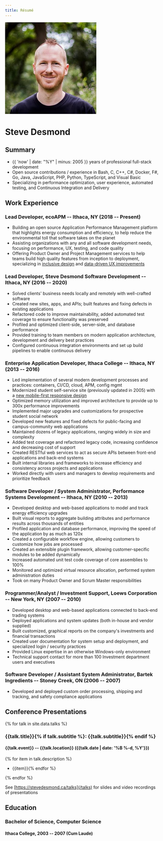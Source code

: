 ```yaml
---
title: Résumé
---
```


<img src="/assets/steve.jpg" class="profile" alt="Profile photo"/>

# Steve&nbsp;Desmond

## Summary

- {{ 'now' | date: "%Y" | minus: 2005 }} years of professional full-stack development
- Open source contributions / experience in Bash, C, C++, C#, Docker, F#, Go, Java, JavaScript, PHP, Python, TypeScript, and Visual Basic
- Specializing in performance optimization, user experience, automated testing, and Continuous Integration and Delivery

## Work Experience

### Lead Developer, ecoAPM -- Ithaca, NY (2018 -- Present)

- Building an open source Application Performance Management platform that highlights energy consumption and efficiency, to help reduce the environmental toll that software takes on the planet
- Assisting organizations with any and all software development needs, focusing on performance, UX, testing, and code quality
- Offering Product Owner and Project Management services to help teams build high quality features from inception to deployment, specializing in [inclusive design](https://corgibytes.com/blog/2020/12/08/inclusive-design/) and [data-driven UX improvements](https://corgibytes.com/blog/2021/04/13/data-driven-ux/)

### Lead Developer, Steve Desmond Software Development -- Ithaca, NY (2016 -- 2020)

- Solved clients' business needs locally and remotely with well-crafted software
- Created new sites, apps, and APIs; built features and fixing defects in existing applications
- Refactored code to improve maintainability, added automated test coverage to ensure functionality was preserved
- Profiled and optimized client-side, server-side, and database performance
- Provided training to team members on modern application architecture, development and delivery best practices
- Configured continuous integration environments and set up build pipelines to enable continuous delivery

### Enterprise Application Developer, Ithaca College -- Ithaca, NY (2013 -- 2016)

- Led implementation of several modern development processes and practices: containers, CI/CD, cloud, APM, config mgmt
- Modernized student self-service site (previously updated in 2005) with a [new mobile-first responsive design](http://theithacan.org/news/ithaca-college-to-release-homerconnect-2-0/)
- Optimized memory utilization and improved architecture to provide up to 300x performance improvements
- Implemented major upgrades and customizations for prospective student social network 
- Developed new features and fixed defects for public-facing and campus-community web applications
- Maintained dozens of legacy applications, ranging widely in size and complexity
- Added test coverage and refactored legacy code, increasing confidence and decreasing cost of support
- Created RESTful web services to act as secure APIs between front-end applications and back-end systems
- Built internal libraries and frameworks to increase efficiency and consistency across projects and applications
- Worked directly with users and managers to develop requirements and prioritize feedback

### Software Developer / System Administrator, Performance Systems Development -- Ithaca, NY (2010 -- 2013)

- Developed desktop and web-based applications to model and track energy efficiency upgrades
- Built visual reports to aggregate building attributes and performance results across thousands of entities
- Profiled application and database performance, improving the speed of the application by as much as 120x
- Created a configurable workflow engine, allowing customers to customize how jobs are processed
- Created an extensible plugin framework, allowing customer-specific modules to be added dynamically
- Increased automated unit test code coverage of core assemblies to 100%
- Monitored and optimized virtual resource allocation, performed system administration duties
- Took on many Product Owner and Scrum Master responsibilities

### Programmer/Analyst / Investment Support, Loews Corporation -- New York, NY (2007 -- 2010)

- Developed desktop and web-based applications connected to back-end trading systems
- Deployed applications and system updates (both in-house and vendor supplied)
- Built customized, graphical reports on the company's investments and financial transactions
- Created user documentation for system setup and deployment, and specialized login / security practices
- Provided Linux expertise in an otherwise Windows-only environment
- Technical support contact for more than 100 Investment department users and executives

### Software Developer / Assistant System Administrator, Bartek Ingredients -- Stoney Creek, ON (2006 -- 2007)

- Developed and deployed custom order processing, shipping and tracking, and safety compliance applications

## Conference Presentations

{% for talk in site.data.talks %}

### {{talk.title}}{% if talk.subtitle %}: {{talk.subtitle}}{% endif %}

#### {{talk.event}} -- {{talk.location}} ({{talk.date | date: '%B %-d, %Y'}})

{% for item in talk.description %}
- {{item}}{% endfor %}

{% endfor %}

See [https://stevedesmond.ca/talks](/talks) for slides and video recordings of presentations

## Education

### Bachelor of Science, Computer Science

#### Ithaca College, 2003 -- 2007 (Cum Laude)
